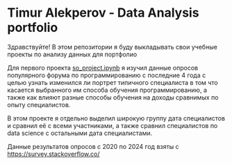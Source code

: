# Timur Alekperov - Data Analysis portfolio
Здравствуйте!
В этом репозитории я буду выкладывать свои учебные проекты по анализу данных для портфолио

Для первого проекта [so_project.ipynb]([https://pages.github.com/](https://github.com/darevn/data_analysis_portfolio-/blob/main/so_project.ipynb)) я изучил данные опросов популярного форума по программированию с последние 4 года с целью узнать изменился ли портрет типичного специалиста в том что касается выбранного им способа обучения программированию, а также как влияют разные способы обучения на доходы сравнимых по опыту специалистов.

В этом проекте я отдельно выделил широкую группу дата специалистов и сравнил её с всеми участниками, а также сравнил специалистов по data science с остальными дата специалистами.

Данные результатов опросов с 2020 по 2024 год взяты с https://survey.stackoverflow.co/
